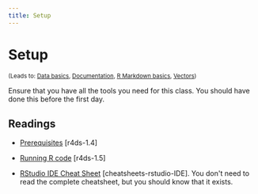 ```yaml
---
title: Setup
---
```


<!-- Generated automatically from setup.yml. Do not edit by hand -->

# Setup


<small>(Leads to: [Data basics](data-basics.md), [Documentation](documentation.md), [R Markdown basics](rmarkdown-basics.md), [Vectors](vectors.md))</small>

Ensure that you have all the tools you need for this class. You should have done this before the first day.

## Readings

  * [Prerequisites](http://r4ds.had.co.nz/introduction.html#prerequisites) [r4ds-1.4]

  * [Running R code](http://r4ds.had.co.nz/introduction.html#running-r-code) [r4ds-1.5]

  * [RStudio IDE Cheat Sheet](https://www.rstudio.com/wp-content/uploads/2016/01/rstudio-IDE-cheatsheet.pdf) [cheatsheets-rstudio-IDE].
    You don't need to read the complete cheatsheet, but you should know that it
    exists.



